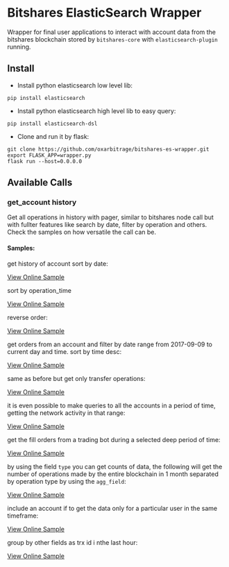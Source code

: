 # Bitshares ElasticSearch Wrapper

Wrapper for final user applications to interact with account data from the bitshares blockchain stored by  `bitshares-core` with `elasticsearch-plugin` running. 

## Install

- Install python elasticsearch low level lib:

`pip install elasticsearch`

- Install python elasticsearch high level lib to easy query:

`pip install elasticsearch-dsl`

- Clone and run it by flask:

```
git clone https://github.com/oxarbitrage/bitshares-es-wrapper.git
export FLASK_APP=wrapper.py
flask run --host=0.0.0.0
```
 
 ## Available Calls
 
 ### get_account history
 
Get all operations in history with pager, similar to bitshares node call but with fullter features like search by date, filter by operation and others. Check the samples on how versatile the call can be.
 
 #### Samples:
 
 get history of account sort by date:

[View Online Sample](http://209.188.21.157:5000/get_account_history?account_id=1.2.282&from=100&size=10&sort_by=block_data.block_time)

sort by operation_time

[View Online Sample](http://209.188.21.157:5000/get_account_history?account_id=1.2.282&from=100&size=10&sort_by=operation_type)

reverse order:

[View Online Sample](http://209.188.21.157:5000/get_account_history?account_id=1.2.282&from=100&size=10&sort_by=-operation_type)

get orders from an account and filter by date range from 2017-09-09 to current day and time. sort by time desc:

[View Online Sample](http://209.188.21.157:5000/get_account_history?account_id=1.2.282&from=0&size=10&sort_by=-block_data.block_time&from_date=2017-09-01&to_date=now)

same as before but get only transfer operations:

[View Online Sample](http://209.188.21.157:5000/get_account_history?account_id=1.2.282&from=0&size=10&sort_by=-block_data.block_time&from_date=2017-09-01&to_date=now&operation_type=0)

it is even possible to make queries to all the accounts in a period of time, getting the network activity in that range:

[View Online Sample](http://209.188.21.157:5000/get_account_history?from=0&size=10&sort_by=-block_data.block_time&from_date=2017-09-01&to_date=now)

get the fill orders from a trading bot during a selected deep period of time:

[View Online Sample](http://209.188.21.157:5000/get_account_history?account_id=1.2.36449&from=0&size=10&sort_by=-block_data.block_time&from_date=2016-10-01&to_date=2016-12-01&operation_type=4)

by using the field `type` you can get counts of data, the following will get the number of operations made by the entire blockchain in 1 month separated by operation type by using the `agg_field`:

[View Online Sample](http://209.188.21.157:5000/get_account_history?from=0&size=100&from_date=2017-10-01&to_date=2017-10-31&type=aggs&agg_field=operation_type)

include an account if to get the data only for a particular user in the same timeframe:
 
[View Online Sample](http://209.188.21.157:5000/get_account_history?account_id=1.2.282&from=0&size=100&from_date=2017-10-01&to_date=2017-10-31&type=aggs&agg_field=operation_type)

group by other fields as trx id i nthe last hour:

[View Online Sample](http://209.188.21.157:5000/get_account_history?from_date=now-1h&to_date=now&type=aggs&agg_field=block_data.trx_id.keyword)